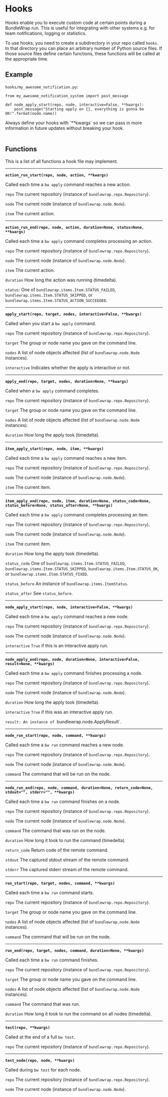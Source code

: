 # Hooks

Hooks enable you to execute custom code at certain points during a BundleWrap run. This is useful for integrating with other systems e.g. for team notifications, logging or statistics.

To use hooks, you need to create a subdirectory in your repo called `hooks`. In that directory you can place an arbitrary number of Python source files. If those source files define certain functions, these functions will be called at the appropriate time.


## Example

`hooks/my_awesome_notification.py`:

    from my_awesome_notification_system import post_message

    def node_apply_start(repo, node, interactive=False, **kwargs):
        post_message("Starting apply on {}, everything is gonna be OK!".format(node.name))

<div class="alert">Always define your hooks with `**kwargs` so we can pass in more information in future updates without breaking your hook.</div>

<br>

## Functions

This is a list of all functions a hook file may implement.

---

**`action_run_start(repo, node, action, **kwargs)`**

Called each time a `bw apply` command reaches a new action.

`repo` The current repository (instance of `bundlewrap.repo.Repository`).

`node` The current node (instance of `bundlewrap.node.Node`).

`item` The current action.

---

**`action_run_end(repo, node, action, duration=None, status=None, **kwargs)`**

Called each time a `bw apply` command completes processing an action.

`repo` The current repository (instance of `bundlewrap.repo.Repository`).

`node` The current node (instance of `bundlewrap.node.Node`).

`item` The current action.

`duration` How long the action was running (timedelta).

`status`: One of `bundlewrap.items.Item.STATUS_FAILED`, `bundlewrap.items.Item.STATUS_SKIPPED`, or `bundlewrap.items.Item.STATUS_ACTION_SUCCEEDED`.

---

**`apply_start(repo, target, nodes, interactive=False, **kwargs)`**

Called when you start a `bw apply` command.

`repo` The current repository (instance of `bundlewrap.repo.Repository`).

`target` The group or node name you gave on the command line.

`nodes` A list of node objects affected (list of `bundlewrap.node.Node` instances).

`interactive` Indicates whether the apply is interactive or not.

---

**`apply_end(repo, target, nodes, duration=None, **kwargs)`**

Called when a `bw apply` command completes.

`repo` The current repository (instance of `bundlewrap.repo.Repository`).

`target` The group or node name you gave on the command line.

`nodes` A list of node objects affected (list of `bundlewrap.node.Node` instances).

`duration` How long the apply took (timedelta).

---

**`item_apply_start(repo, node, item, **kwargs)`**

Called each time a `bw apply` command reaches a new item.

`repo` The current repository (instance of `bundlewrap.repo.Repository`).

`node` The current node (instance of `bundlewrap.node.Node`).

`item` The current item.

---

**`item_apply_end(repo, node, item, duration=None, status_code=None, status_before=None, status_after=None, **kwargs)`**

Called each time a `bw apply` command completes processing an item.

`repo` The current repository (instance of `bundlewrap.repo.Repository`).

`node` The current node (instance of `bundlewrap.node.Node`).

`item` The current item.

`duration` How long the apply took (timedelta).

`status_code` One of `bundlewrap.items.Item.STATUS_FAILED`, `bundlewrap.items.Item.STATUS_SKIPPED`, `bundlewrap.items.Item.STATUS_OK`, or `bundlewrap.items.Item.STATUS_FIXED`.

`status_before` An instance of `bundlewrap.items.ItemStatus`.

`status_after` See `status_before`.

---

**`node_apply_start(repo, node, interactive=False, **kwargs)`**

Called each time a `bw apply` command reaches a new node.

`repo` The current repository (instance of `bundlewrap.repo.Repository`).

`node` The current node (instance of `bundlewrap.node.Node`).

`interactive` `True` if this is an interactive apply run.

---

**`node_apply_end(repo, node, duration=None, interactive=False, result=None, **kwargs)`**

Called each time a `bw apply` command finishes processing a node.

`repo` The current repository (instance of `bundlewrap.repo.Repository`).

`node` The current node (instance of `bundlewrap.node.Node`).

`duration` How long the apply took (timedelta).

`interactive` `True` if this was an interactive apply run.

`result: An instance of `bundlewrap.node.ApplyResult`.

---

**`node_run_start(repo, node, command, **kwargs)`**

Called each time a `bw run` command reaches a new node.

`repo` The current repository (instance of `bundlewrap.repo.Repository`).

`node` The current node (instance of `bundlewrap.node.Node`).

`command` The command that will be run on the node.

---

**`node_run_end(repo, node, command, duration=None, return_code=None, stdout="", stderr="", **kwargs)`**

Called each time a `bw run` command finishes on a node.

`repo` The current repository (instance of `bundlewrap.repo.Repository`).

`node` The current node (instance of `bundlewrap.node.Node`).

`command` The command that was run on the node.

`duration` How long it took to run the command (timedelta).

`return_code` Return code of the remote command.

`stdout` The captured stdout stream of the remote command.

`stderr` The captured stderr stream of the remote command.

---

**`run_start(repo, target, nodes, command, **kwargs)`**

Called each time a `bw run` command starts.

`repo` The current repository (instance of `bundlewrap.repo.Repository`).

`target` The group or node name you gave on the command line.

`nodes` A list of node objects affected (list of `bundlewrap.node.Node` instances).

`command` The command that will be run on the node.

---

**`run_end(repo, target, nodes, command, duration=None, **kwargs)`**

Called each time a `bw run` command finishes.

`repo` The current repository (instance of `bundlewrap.repo.Repository`).

`target` The group or node name you gave on the command line.

`nodes` A list of node objects affected (list of `bundlewrap.node.Node` instances).

`command` The command that was run.

`duration` How long it took to run the command on all nodes (timedelta).

---

**`test(repo, **kwargs)`**

Called at the end of a full `bw test`.

`repo` The current repository (instance of `bundlewrap.repo.Repository`).

---

**`test_node(repo, node, **kwargs)`**

Called during `bw test` for each node.

`repo` The current repository (instance of `bundlewrap.repo.Repository`).

`node` The current node (instance of `bundlewrap.node.Node`).
